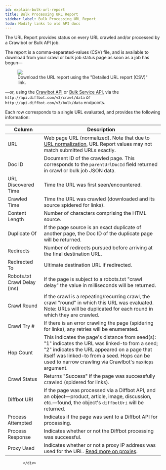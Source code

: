 ```yaml
---
id: explain-bulk-url-report
title: Bulk Processing URL Report
sidebar_label: Bulk Processing URL Report
todo: Modify links to old API docs
---
```


<div id="docBody">
            <p>The URL Report provides status on every URL crawled and/or processed by a Crawlbot or Bulk API job.</p>

<p>The report is a comma-separated-values (CSV) file, and is available to download from your crawl or bulk job status page as soon as a job has begun—</p>

  <figure>
    <div>
      <img src="/docs/img/url_report.png">
    </div>
    <figcaption>Download the URL report using the "Detailed URL report (CSV)" link.</figcaption>
  </figure>

<p>—or, using the <a href="api-crawlbot-api">Crawlbot API</a> or <a href="api-bulk">Bulk Service API</a>, via the <code>http://api.diffbot.com/v3/crawl/data</code> or <code>http://api.diffbot.com/v3/bulk/data</code> endpoints.</p>

<p>Each row corresponds to a single URL evaluated, and provides the following information:</p>
<table class="controls table table-bordered urls">
<thead><tr>
<th>Column</th>
<th>Description</th>
</tr></thead>
<tr>
<td>URL</td>
<td>Web page URL (normalized). Note that due to <a href="https://en.wikipedia.org/wiki/URL_normalization">URL normalization</a>, URL Report values may not match submitted URLs exactly.</td>
</tr>
<tr>
    <td>Doc ID</td>
    <td>Document ID of the crawled page. This corresponds to the <code>parentUrlDocId</code> field returned in crawl or bulk job JSON data.</td>
</tr>
<tr>
    <td>URL Discovered Time</td>
    <td>Time the URL was first seen/encountered.</td>
</tr>
<tr>
    <td>Crawled Time</td>
    <td>Time the URL was crawled (downloaded and its source spidered for links).</td>
</tr>
<tr>
    <td>Content Length</td>
    <td>Number of characters comprising the HTML source.</td>
</tr>
<tr>
    <td>Duplicate Of</td>
    <td>If the page source is an exact duplicate of another page, the Doc ID of the duplicate page will be returned.</td>
</tr>
<tr>
    <td>Redirects</td>
    <td>Number of redirects pursued before arriving at the final destination URL.</td>
</tr>
<tr>
    <td>Redirected To</td>
    <td>Ultimate destination URL if redirected.</td>
</tr>
<tr>
    <td>Robots.txt Crawl Delay (ms)</td>
    <td>If the page is subject to a robots.txt "crawl delay" the value in milliseconds will be returned.</td>
</tr>
<tr>
    <td>Crawl Round</td>
    <td>If the crawl is a repeating/recurring crawl, the crawl "round" in which this URL was evaluated. Note: URLs will be duplicated for each round in which they are crawled.</td>
</tr>
<tr>
    <td>Crawl Try #</td>
    <td>If there is an error crawling the page (spidering for links), any retries will be enumerated.</td>
</tr>
<tr>
    <td>Hop Count</td>
    <td>This indicates the page's distance from seed(s): "1" indicates the URL was linked-to from a seed; "2" indicates the URL appeared on a page that itself was linked-to from a seed. Hops can be used to narrow crawling via Crawlbot's <code>maxHops</code> argument.</td>
</tr>
<tr>
    <td>Crawl Status</td>
    <td>Returns "Success" if the page was successfully crawled (spidered for links).</td>
</tr>
<tr>
    <td>Diffbot URI</td>
    <td>If the page was processed via a Diffbot API, and an object—product, article, image, discussion, etc.—found, the object's <code>diffbotUri</code> will be returned.</td>
</tr>
<tr>
    <td>Process Attempted</td>
    <td>Indicates if the page was sent to a Diffbot API for processing.</td>
</tr>
<tr>
    <td>Process Response</td>
    <td>Indicates whether or not the Diffbot processing was successful.</td>
</tr>
<tr>
    <td>Proxy Used</td>
    <td>Indicates whether or not a proxy IP address was used for the URL. <a href="explain-using-different-proxies">Read more on proxies</a>.</td>
</tr>
</table>

            </div>